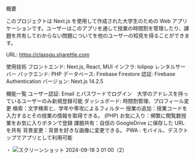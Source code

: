 概要

このプロジェクトは Next.js を使用して作成された大学生のための Web アプリケーションです。ユーザーはこのアプリを通して授業の時間割を管理したり、課題を共有してわからない問題についてを他のユーザーの知見を得ることができます。

URL: https://classgu.sharettle.com

使用技術
フロントエンド: Next.js, React, MUI
インフラ: lolipop レンタルサーバー
バックエンド: PHP
データベース: Firebase Firestore
認証: Firebase Authentication
バージョン: Next.js 14.2.5



機能一覧
ユーザー認証: Email とパスワードでログイン　大学のアドレスを持っているユーザーのみ新規登録可能
ダッシュボード: 時間割管理、プロフィール変更
検索：文字検索と、学年や専攻によるフィルター
授業の追加：授業コードを入力するとその授業の情報を取得できる。 (PHP)
お気に入り：頻繁に閲覧数授業をお気に入りボタンで登録
課題共有：自信の GoogleDrive に保存した URL を共有
背景変更：背景を好きな画像に変更できる。
PWA : モバイル、デスクトップでアプリとして利用可能

・
![スクリーンショット 2024-09-18 3 01 00（2）](https://github.com/user-attachments/assets/debd105f-7125-4d9e-a56f-3f769e76911c)
